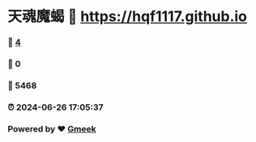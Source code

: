 # 天魂魔蝎 :link: https://hqf1117.github.io 
### :page_facing_up: [4](https://hqf1117.github.io/tag.html) 
### :speech_balloon: 0 
### :hibiscus: 5468 
### :alarm_clock: 2024-06-26 17:05:37 
### Powered by :heart: [Gmeek](https://github.com/Meekdai/Gmeek)
